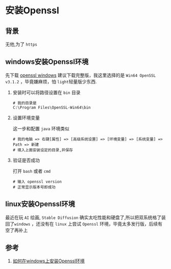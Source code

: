 # 安装Openssl

## 背景
无他,为了 `https`

## windows安装Openssl环境
先下载 [openssl windows](https://slproweb.com/products/Win32OpenSSL.html)
建议下载完整版，我这里选择的是 `Win64 OpenSSL v3.1.2` ，毕竟嫌麻烦，怕 `light`轻量版少东西.

1. 安装时可以将路径设置在 `bin` 目录

    ```shell
    # 我的目录是
    C:\Program Files\OpenSSL-Win64\bin
    ```

1. 设置环境变量

    这一步和配置 `java` 环境类似
    ```shell
    # 我的电脑 => 右键[属性] => [高级系统设置] => [环境变量] => [系统变量] => Path => 新建
    # 填入上面安装设定的目录,并保存
    ```

1. 验证是否成功

    打开 `bash` 或者 `cmd`
    ```shell
    # 输入 openssl version
    # 正常显示版本号即成功
    ```

## linux安装Openssl环境
最近在玩 `AI` 绘画, `Stable Diffusion` 确实太吃性能和硬盘了,所以把双系统格了装回了`windows` ，还没有在 `linux` 上尝试 `Openssl` 环境，毕竟太多发行版，后续有空了再补上

## 参考
1. [如何在windows上安装Openssl环境](https://blog.csdn.net/xjs38829890/article/details/131635153)
